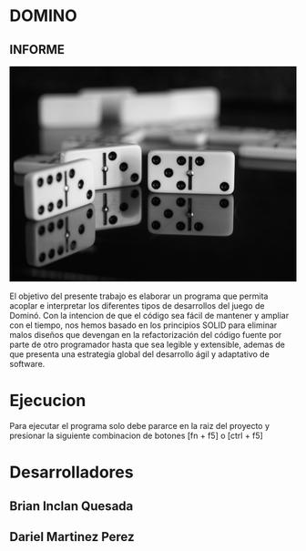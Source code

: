 # DOMINO

## INFORME

![Image text](./images/dominos-15.jpg)

El objetivo del presente trabajo es elaborar un programa que permita acoplar e interpretar 
los diferentes tipos de desarrollos del juego de Dominó. 
Con la intencion de que el código sea fácil de mantener y ampliar con el tiempo, nos hemos basado en
​los principios SOLID para eliminar malos diseños que devengan en la refactorización del código fuente por parte de otro programador hasta que sea legible y extensible, ademas de que presenta una estrategia global del desarrollo ágil y adaptativo de software.

# Ejecucion

Para ejecutar el programa solo debe pararce en la raiz del proyecto y presionar la siguiente combinacion de botones
[fn + f5] o [ctrl + f5]
# Desarrolladores
## Brian Inclan Quesada
## Dariel Martinez Perez

